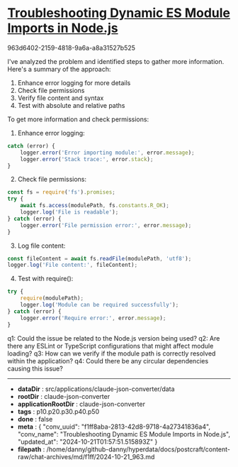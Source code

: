 # [Troubleshooting Dynamic ES Module Imports in Node.js](https://claude.ai/chat/f1ff8aba-2813-42d8-9718-4a27341836a4)

963d6402-2159-4818-9a6a-a8a31527b525

 I've analyzed the problem and identified steps to gather more information. Here's a summary of the approach:

1. Enhance error logging for more details
2. Check file permissions
3. Verify file content and syntax
4. Test with absolute and relative paths

To get more information and check permissions:

1. Enhance error logging:
```javascript
catch (error) {
    logger.error('Error importing module:', error.message);
    logger.error('Stack trace:', error.stack);
}
```

2. Check file permissions:
```javascript
const fs = require('fs').promises;
try {
    await fs.access(modulePath, fs.constants.R_OK);
    logger.log('File is readable');
} catch (error) {
    logger.error('File permission error:', error.message);
}
```

3. Log file content:
```javascript
const fileContent = await fs.readFile(modulePath, 'utf8');
logger.log('File content:', fileContent);
```

4. Test with require():
```javascript
try {
    require(modulePath);
    logger.log('Module can be required successfully');
} catch (error) {
    logger.error('Require error:', error.message);
}
```

q1: Could the issue be related to the Node.js version being used?
q2: Are there any ESLint or TypeScript configurations that might affect module loading?
q3: How can we verify if the module path is correctly resolved within the application?
q4: Could there be any circular dependencies causing this issue?

---

* **dataDir** : src/applications/claude-json-converter/data
* **rootDir** : claude-json-converter
* **applicationRootDir** : claude-json-converter
* **tags** : p10.p20.p30.p40.p50
* **done** : false
* **meta** : {
  "conv_uuid": "f1ff8aba-2813-42d8-9718-4a27341836a4",
  "conv_name": "Troubleshooting Dynamic ES Module Imports in Node.js",
  "updated_at": "2024-10-21T01:57:51.515893Z"
}
* **filepath** : /home/danny/github-danny/hyperdata/docs/postcraft/content-raw/chat-archives/md/f1ff/2024-10-21_963.md